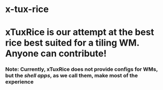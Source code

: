 # x-tux-rice

# xTuxRice is our attempt at the best rice best suited for a tiling WM. Anyone can contribute!

### Note: Currently, xTuxRice does not provide configs for WMs, but the _shell apps_, as we call them, make most of the experience
